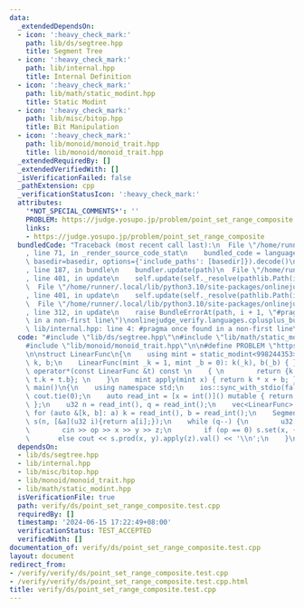 ```yaml
---
data:
  _extendedDependsOn:
  - icon: ':heavy_check_mark:'
    path: lib/ds/segtree.hpp
    title: Segment Tree
  - icon: ':heavy_check_mark:'
    path: lib/internal.hpp
    title: Internal Definition
  - icon: ':heavy_check_mark:'
    path: lib/math/static_modint.hpp
    title: Static Modint
  - icon: ':heavy_check_mark:'
    path: lib/misc/bitop.hpp
    title: Bit Manipulation
  - icon: ':heavy_check_mark:'
    path: lib/monoid/monoid_trait.hpp
    title: lib/monoid/monoid_trait.hpp
  _extendedRequiredBy: []
  _extendedVerifiedWith: []
  _isVerificationFailed: false
  _pathExtension: cpp
  _verificationStatusIcon: ':heavy_check_mark:'
  attributes:
    '*NOT_SPECIAL_COMMENTS*': ''
    PROBLEM: https://judge.yosupo.jp/problem/point_set_range_composite
    links:
    - https://judge.yosupo.jp/problem/point_set_range_composite
  bundledCode: "Traceback (most recent call last):\n  File \"/home/runner/.local/lib/python3.10/site-packages/onlinejudge_verify/documentation/build.py\"\
    , line 71, in _render_source_code_stat\n    bundled_code = language.bundle(stat.path,\
    \ basedir=basedir, options={'include_paths': [basedir]}).decode()\n  File \"/home/runner/.local/lib/python3.10/site-packages/onlinejudge_verify/languages/cplusplus.py\"\
    , line 187, in bundle\n    bundler.update(path)\n  File \"/home/runner/.local/lib/python3.10/site-packages/onlinejudge_verify/languages/cplusplus_bundle.py\"\
    , line 401, in update\n    self.update(self._resolve(pathlib.Path(included), included_from=path))\n\
    \  File \"/home/runner/.local/lib/python3.10/site-packages/onlinejudge_verify/languages/cplusplus_bundle.py\"\
    , line 401, in update\n    self.update(self._resolve(pathlib.Path(included), included_from=path))\n\
    \  File \"/home/runner/.local/lib/python3.10/site-packages/onlinejudge_verify/languages/cplusplus_bundle.py\"\
    , line 312, in update\n    raise BundleErrorAt(path, i + 1, \"#pragma once found\
    \ in a non-first line\")\nonlinejudge_verify.languages.cplusplus_bundle.BundleErrorAt:\
    \ lib/internal.hpp: line 4: #pragma once found in a non-first line\n"
  code: "#include \"lib/ds/segtree.hpp\"\n#include \"lib/math/static_modint.hpp\"\n\
    #include \"lib/monoid/monoid_trait.hpp\"\n\n#define PROBLEM \"https://judge.yosupo.jp/problem/point_set_range_composite\"\
    \n\nstruct LinearFunc\n{\n    using mint = static_modint<998244353>;\n    mint\
    \ k, b;\n    LinearFunc(mint _k = 1, mint _b = 0): k(_k), b(_b) { }\n    LinearFunc\
    \ operator*(const LinearFunc &t) const \n    { \n        return {k * t.k, b *\
    \ t.k + t.b}; \n    }\n    mint apply(mint x) { return k * x + b; }\n};\n\nsigned\
    \ main()\n{\n    using namespace std;\n    ios::sync_with_stdio(false); cin.tie(0),\
    \ cout.tie(0);\n    auto read_int = [x = int()]() mutable { return cin >> x, x;\
    \ };\n    u32 n = read_int(), q = read_int();\n    vec<LinearFunc> a(n);\n   \
    \ for (auto &[k, b]: a) k = read_int(), b = read_int();\n    SegmentTree<mono::MonoidTrait<LinearFunc>>\
    \ s(n, [&a](u32 i){return a[i];});\n    while (q--) {\n        u32 op, x, y, z;\n\
    \        cin >> op >> x >> y >> z;\n        if (op == 0) s.set(x, {y, z});\n \
    \       else cout << s.prod(x, y).apply(z).val() << '\\n';\n    }\n}"
  dependsOn:
  - lib/ds/segtree.hpp
  - lib/internal.hpp
  - lib/misc/bitop.hpp
  - lib/monoid/monoid_trait.hpp
  - lib/math/static_modint.hpp
  isVerificationFile: true
  path: verify/ds/point_set_range_composite.test.cpp
  requiredBy: []
  timestamp: '2024-06-15 17:22:49+08:00'
  verificationStatus: TEST_ACCEPTED
  verifiedWith: []
documentation_of: verify/ds/point_set_range_composite.test.cpp
layout: document
redirect_from:
- /verify/verify/ds/point_set_range_composite.test.cpp
- /verify/verify/ds/point_set_range_composite.test.cpp.html
title: verify/ds/point_set_range_composite.test.cpp
---
```

